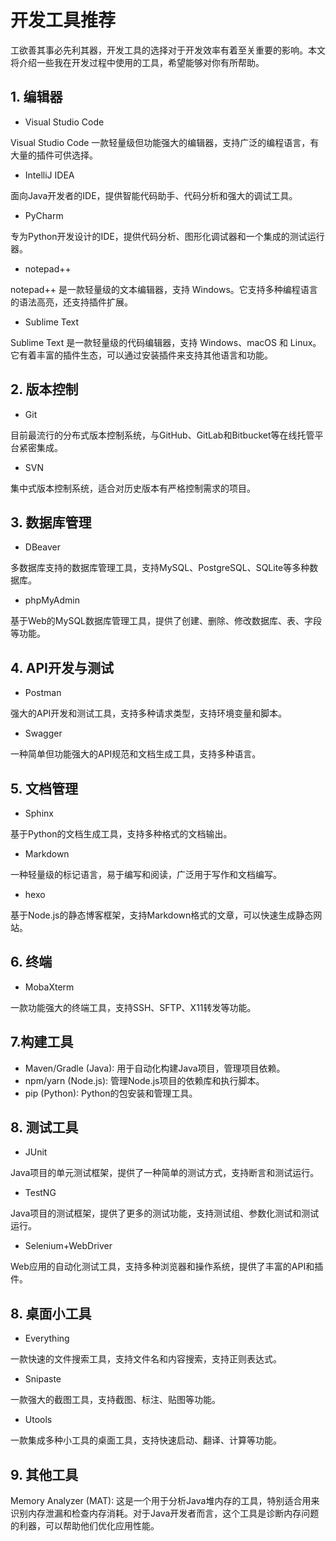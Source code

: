 # 开发工具推荐

工欲善其事必先利其器，开发工具的选择对于开发效率有着至关重要的影响。本文将介绍一些我在开发过程中使用的工具，希望能够对你有所帮助。

## 1. 编辑器

- Visual Studio Code

Visual Studio Code 一款轻量级但功能强大的编辑器，支持广泛的编程语言，有大量的插件可供选择。

- IntelliJ IDEA

面向Java开发者的IDE，提供智能代码助手、代码分析和强大的调试工具。

- PyCharm

专为Python开发设计的IDE，提供代码分析、图形化调试器和一个集成的测试运行器。

- notepad++

notepad++ 是一款轻量级的文本编辑器，支持 Windows。它支持多种编程语言的语法高亮，还支持插件扩展。

- Sublime Text

Sublime Text 是一款轻量级的代码编辑器，支持 Windows、macOS 和 Linux。它有着丰富的插件生态，可以通过安装插件来支持其他语言和功能。

## 2. 版本控制

- Git

目前最流行的分布式版本控制系统，与GitHub、GitLab和Bitbucket等在线托管平台紧密集成。

- SVN

集中式版本控制系统，适合对历史版本有严格控制需求的项目。

## 3. 数据库管理

- DBeaver

多数据库支持的数据库管理工具，支持MySQL、PostgreSQL、SQLite等多种数据库。

- phpMyAdmin

基于Web的MySQL数据库管理工具，提供了创建、删除、修改数据库、表、字段等功能。

## 4. API开发与测试

- Postman

强大的API开发和测试工具，支持多种请求类型，支持环境变量和脚本。

- Swagger

一种简单但功能强大的API规范和文档生成工具，支持多种语言。

## 5. 文档管理

- Sphinx

基于Python的文档生成工具，支持多种格式的文档输出。

- Markdown

一种轻量级的标记语言，易于编写和阅读，广泛用于写作和文档编写。

- hexo

基于Node.js的静态博客框架，支持Markdown格式的文章，可以快速生成静态网站。

## 6. 终端

- MobaXterm

一款功能强大的终端工具，支持SSH、SFTP、X11转发等功能。

## 7.构建工具

- Maven/Gradle (Java): 用于自动化构建Java项目，管理项目依赖。
- npm/yarn (Node.js): 管理Node.js项目的依赖库和执行脚本。
- pip (Python): Python的包安装和管理工具。

## 8. 测试工具

- JUnit

Java项目的单元测试框架，提供了一种简单的测试方式，支持断言和测试运行。

- TestNG

Java项目的测试框架，提供了更多的测试功能，支持测试组、参数化测试和测试运行。

- Selenium+WebDriver

Web应用的自动化测试工具，支持多种浏览器和操作系统，提供了丰富的API和插件。

## 8. 桌面小工具

- Everything

一款快速的文件搜索工具，支持文件名和内容搜索，支持正则表达式。

- Snipaste

一款强大的截图工具，支持截图、标注、贴图等功能。

- Utools

一款集成多种小工具的桌面工具，支持快速启动、翻译、计算等功能。

## 9. 其他工具

Memory Analyzer (MAT): 这是一个用于分析Java堆内存的工具，特别适合用来识别内存泄漏和检查内存消耗。对于Java开发者而言，这个工具是诊断内存问题的利器，可以帮助他们优化应用性能。
